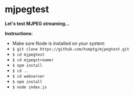 # mjpegtest
**Let's test MJPEG streaming...**

**Instructions:**
* Make sure Node is installed on your system
* `$ git clone https://github.com/hsmptg/mjpegtest.git`
* `$ cd mjpegtest`
* `$ cd mjpegstreamer`
* `$ npm install`
* `$ cd ..`
* `$ cd webserver`
* `$ npm install`
* `$ node index.js`